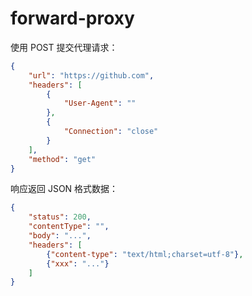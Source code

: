 # forward-proxy

使用 POST 提交代理请求：

```json
{
    "url": "https://github.com", 
    "headers": [
        {
            "User-Agent": ""
        }, 
        {
            "Connection": "close"
        }
    ], 
    "method": "get"
}
```

响应返回 JSON 格式数据：

```json
{
    "status": 200,
    "contentType": "",
    "body": "...",
    "headers": [
        {"content-type": "text/html;charset=utf-8"},
        {"xxx": "..."}
    ]
}
```
